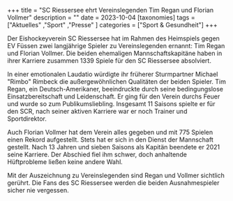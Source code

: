 +++
title = "SC Riessersee ehrt Vereinslegenden Tim Regan und Florian Vollmer"
description = ""
date = 2023-10-04
[taxonomies]
tags = ["Aktuelles" ,"Sport" ,"Presse" ]
categories = ["Sport & Gesundheit"]
+++

Der Eishockeyverein SC Riessersee hat im Rahmen des Heimspiels gegen EV Füssen zwei langjährige Spieler zu Vereinslegenden ernannt: Tim Regan und Florian Vollmer. Die beiden ehemaligen Mannschaftskapitäne haben in ihrer Karriere zusammen 1339 Spiele für den SC Riessersee absolviert.

<!-- more -->

In einer emotionalen Laudatio würdigte ihr früherer Sturmpartner Michael "Rimbo" Rimbeck die außergewöhnlichen Qualitäten der beiden Spieler. Tim Regan, ein Deutsch-Amerikaner, beeindruckte durch seine bedingungslose Einsatzbereitschaft und Leidenschaft. Er ging für den Verein durchs Feuer und wurde so zum Publikumsliebling. Insgesamt 11 Saisons spielte er für den SCR, nach seiner aktiven Karriere war er noch Trainer und Sportdirektor.

Auch Florian Vollmer hat dem Verein alles gegeben und mit 775 Spielen einen Rekord aufgestellt. Stets hat er sich in den Dienst der Mannschaft gestellt. Nach 13 Jahren und sieben Saisons als Kapitän beendete er 2021 seine Karriere. Der Abschied fiel ihm schwer, doch anhaltende Hüftprobleme ließen keine andere Wahl.

Mit der Auszeichnung zu Vereinslegenden sind Regan und Vollmer sichtlich gerührt. Die Fans des SC Riessersee werden die beiden Ausnahmespieler sicher nie vergessen.